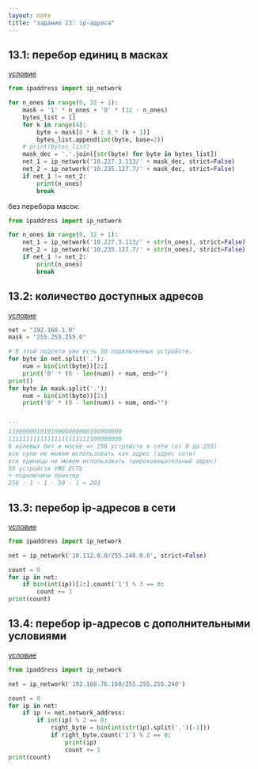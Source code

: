 ```yaml
---
layout: note
title: "задание 13: ip-адреса"
---
```


## 13.1: перебор единиц в масках

[условие](https://education.yandex.ru/ege/task/0c94deea-3c72-4220-b943-1702bc835a1c)

```python
from ipaddress import ip_network

for n_ones in range(0, 32 + 1):
    mask = '1' * n_ones + '0' * (32 - n_ones)
    bytes_list = []
    for k in range(4):
        byte = mask[8 * k : 8 * (k + 1)]
        bytes_list.append(int(byte, base=2))
    # print(bytes_list)
    mask_dec = '.'.join([str(byte) for byte in bytes_list])
    net_1 = ip_network('10.227.3.113/' + mask_dec, strict=False)
    net_2 = ip_network('10.235.127.7/' + mask_dec, strict=False)
    if net_1 != net_2:
        print(n_ones)
        break
```

без перебора масок:
```python
from ipaddress import ip_network

for n_ones in range(0, 32 + 1):
    net_1 = ip_network('10.227.3.113/' + str(n_ones), strict=False)
    net_2 = ip_network('10.235.127.7/' + str(n_ones), strict=False)
    if net_1 != net_2:
        print(n_ones)
        break
```

## 13.2: количество доступных адресов

[условие](https://education.yandex.ru/ege/task/0c94deea-3c72-4220-b943-1702bc835a1c)

```python
net = "192.168.1.0"
mask = "255.255.255.0"

# В этой подсети уже есть 50 подключенных устройств.
for byte in net.split('.'):
    num = bin(int(byte))[2:]
    print('0' * (8 - len(num)) + num, end="")
print()
for byte in mask.split('.'):
    num = bin(int(byte))[2:]
    print('0' * (8 - len(num)) + num, end="")


'''
11000000101010000000000100000000
11111111111111111111111100000000
8 нулевых бит в маске => 256 устройств в сети (от 0 до 255)
все нули не можем использовать как адрес (адрес сети)
все единицы не можем использовать (широковещательный адрес)
50 устройств УЖЕ ЕСТЬ
+ подключили принтер
256 - 1 - 1 - 50 - 1 = 203
```

## 13.3: перебор ip-адресов в сети

[условие](https://education.yandex.ru/ege/task/7f880fb9-5b2c-4eed-9111-2b82c26da194)

```python
from ipaddress import ip_network

net = ip_network('10.112.0.0/255.248.0.0', strict=False)

count = 0
for ip in net:
    if bin(int(ip))[2:].count('1') % 3 == 0:
        count += 1
print(count)
```

## 13.4: перебор ip-адресов с дополнительными условиями

[условие](https://education.yandex.ru/ege/task/bbe0d9e7-4ac2-4fe6-af90-71f7a69adf30)

```python
from ipaddress import ip_network

net = ip_network('192.168.76.160/255.255.255.240')

count = 0
for ip in net:
    if ip != net.network_address:
        if int(ip) % 2 == 0:
            right_byte = bin(int(str(ip).split('.')[-1]))
            if right_byte.count('1') % 2 == 0:
                print(ip)
                count += 1
print(count)
```

